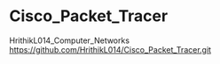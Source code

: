 # Cisco_Packet_Tracer
HrithikL014_Computer_Networks https://github.com/HrithikL014/Cisco_Packet_Tracer.git
